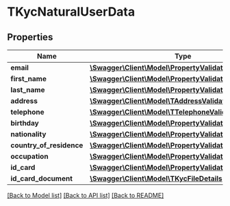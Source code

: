 # TKycNaturalUserData

## Properties
Name | Type | Description | Notes
------------ | ------------- | ------------- | -------------
**email** | [**\Swagger\Client\Model\PropertyValidationString**](PropertyValidationString.md) |  | [optional] 
**first_name** | [**\Swagger\Client\Model\PropertyValidationString**](PropertyValidationString.md) |  | [optional] 
**last_name** | [**\Swagger\Client\Model\PropertyValidationString**](PropertyValidationString.md) |  | [optional] 
**address** | [**\Swagger\Client\Model\TAddressValidationResult**](TAddressValidationResult.md) |  | [optional] 
**telephone** | [**\Swagger\Client\Model\TTelephoneValidationResult**](TTelephoneValidationResult.md) |  | [optional] 
**birthday** | [**\Swagger\Client\Model\PropertyValidationDateNullable**](PropertyValidationDateNullable.md) |  | [optional] 
**nationality** | [**\Swagger\Client\Model\PropertyValidationCountry**](PropertyValidationCountry.md) |  | [optional] 
**country_of_residence** | [**\Swagger\Client\Model\PropertyValidationCountry**](PropertyValidationCountry.md) |  | [optional] 
**occupation** | [**\Swagger\Client\Model\PropertyValidationString**](PropertyValidationString.md) |  | [optional] 
**id_card** | [**\Swagger\Client\Model\PropertyValidationString**](PropertyValidationString.md) |  | [optional] 
**id_card_document** | [**\Swagger\Client\Model\TKycFileDetails**](TKycFileDetails.md) |  | [optional] 

[[Back to Model list]](../README.md#documentation-for-models) [[Back to API list]](../README.md#documentation-for-api-endpoints) [[Back to README]](../README.md)



